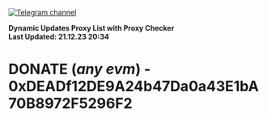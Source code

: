 [![Telegram channel](https://img.shields.io/endpoint?url=https://runkit.io/damiankrawczyk/telegram-badge/branches/master?url=https://t.me/n4z4v0d)](https://t.me/n4z4v0d) 

**Dynamic Updates Proxy List with Proxy Checker**  
**Last Updated: 21.12.23 20:34**

# DONATE (_any evm_) - 0xDEADf12DE9A24b47Da0a43E1bA70B8972F5296F2
